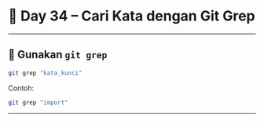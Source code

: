 # 📘 Day 34 – Cari Kata dengan Git Grep

---

## 🔎 Gunakan `git grep`

```bash
git grep "kata_kunci"
```

Contoh:

```bash
git grep "import"
```

---
